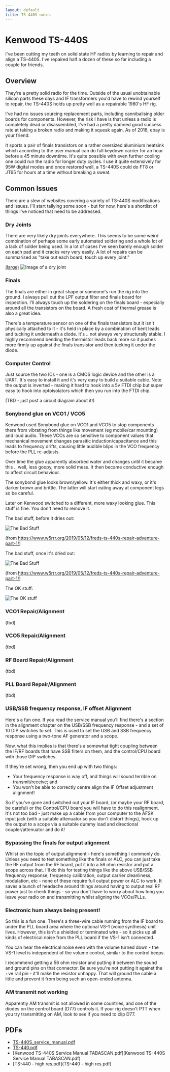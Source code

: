 ```yaml
---
layout: default
title: TS-440S notes
---
```


# Kenwood TS-440S

I've been cutting my teeth on solid state HF radios by learning to repair
and align a TS-440S.  I've repaired half a dozen of these so far including
a couple for friends.

## Overview

They're a pretty solid radio for the time.  Outside of the usual unobtainable
silicon parts these days and IF transformers you'd have to rewind yourself to
repair, the TS-440S holds up pretty well as a repairable 1980's HF rig.

I've had no issues sourcing replacement parts, including cannibalising older
boards for components.  However, the risk I have is that unless a radio is
completely dead or disassembled, I've had a pretty damned good success rate
at taking a broken radio and making it squeak again.  As of 2018, ebay is
your friend.

It sports a pair of finals transistors on a rather oversized aluminium heatsink
which according to the user manual can do full keydown carrier for an hour
before a 45 minute downtime.  It's quite possible with even further cooling
one could run the radio for longer duty cycles.  I use it quite extensively
for 95W digital modes and once restored well, a TS-440S could do FT8 or
JT65 for hours at a time without breaking a sweat.

## Common Issues

There are a slew of websites covering a variety of TS-440S modifications and
issues.  I'll start tallying some soon - but for now, here's a shortlist of
things I've noticed that need to be addressed.

### Dry Joints

There are very likely dry joints everywhere.  This seems to be some weird
combination of perhaps some early automated soldering and a whole lot of
a lack of solder being used.  In a lot of cases I've seen barely enough
solder on each pad and it cracks very very easily.  A lot of repairs can
be summarised as "take out each board, touch up every joint."

[(large)](ts440s-dry-1.jpg)
![Image of a dry joint](ts440s-dry-1-small.jpg)

### Finals

The finals are either in great shape or someone's run the rig into the ground.
I always pull out the LPF output filter and finals board for inspection.
I'll always touch up the soldering on the finals board - especially around all
the transistors on the board.  A fresh coat of thermal grease is also a great idea.

There's a temperature sensor on one of the finals transistors but it isn't
physically attached to it - it's held in place by a combination of bent
leads and tucking it underneath a diode.  It's .. not always very structurally
stable.  I highly recommend bending the thermistor leads back more so it
pushes more firmly up against the finals transistor and then tucking it
under the diode.

### Computer Control

Just source the two ICs - one is a CMOS logic device and the other is a UART.
It's easy to install it and it's very easy to build a suitable cable.
Note the output is inverted - making it hard to hook into a 5v FTDI chip but
super easy to hook into optoisolators which then you run into the FTDI chip.

(TBD - just post a circuit diagram about it!)

### Sonybond glue on VCO1 / VCO5

Kenwood used Sonybond glue on VCO1 and VCO5 to stop components there from
vibrating from things like movement (eg mobile/car mounting) and loud audio.
These VCOs are so sensitive to component values that mechanical movement
changes parasitic induction/capacitance and this leads to frequency
drifts, causing little audible blips in the VCO frequency before the PLL
re-adjusts.

Over time the glue apparently absorbed water and changes until it became
this .. well, less goopy, more solid mess. It then became conductive enough
to affect circuit behaviour.

The sonybond glue looks brown/yellow.  It's either thick and waxy, or it's
darker brown and brittle.  The latter will start eating away at component
legs so be careful.

Later on Kenwood switched to a different, more waxy looking glue.  This stuff
is fine.  You don't need to remove it.

The bad stuff, before it dries out:

![The Bad Stuff](sonybond.png)

(from https://www.w5rrr.org/2019/05/12/freds-ts-440s-repair-adventure-part-1/)

The bad stuff, once it's dried out:

![The Bad Stuff](sonybond_dry.png)

(from https://www.w5rrr.org/2019/05/12/freds-ts-440s-repair-adventure-part-1/)

The OK stuff:

![The OK stuff](ts440_white_goop.png)

### VCO1 Repair/Alignment

(tbd)

### VCO5 Repair/Alignment

(tbd)

### RF Board Repair/Alignment

(tbd)

### PLL Board Repair/Alignment

(tbd)

### USB/SSB frequency response, IF offset Alignment

Here's a fun one.  If you read the service manual you'll find there's a section
in the alignment chapter on the USB/SSB frequency response - and a set of 10
DIP switches to set.  This is used to set the USB and SSB frequency response
using a two-tone AF generator and a scope.

Now, what this implies is that there's a somewhat tight coupling between
the IF/RF boards that have SSB filters on them, and the control/CPU board
with those DIP switches.

If they're set wrong, then you end up with two things:

 * Your frequency response is way off, and things will sound terrible on
   transmit/receive; and
 * You won't be able to correctly centre align the IF Offset adjustment
   alignment!

So if you've gone and switched out your IF board, (or maybe your RF board,
be careful) or the Control/CPU board you will have to do this realignment.
It's not too bad - just make up a cable from your computer to the AFSK
input jack (with a suitable attenuator so you don't distort things),
hook up the output to a scope via a suitable dummy load and directional
coupler/attenuator and do it!

### Bypassing the finals for output alignment

Whilst on the topic of output alignment - here's something I commonly do.
Unless you need to test something like the finals or ALC, you can just
take the RF output from the RF board, put it into a 56 ohm resistor and
put a scope across that.  I'll do this for testing things like the above
USB/SSB frequency response, frequency calibration, output carrier cleanliness,
modulation, etc - none of these require full output power or ALC to work.
It saves a bunch of headache around things around having to output real RF
power just to check things - so you don't have to worry about how long
you leave your radio on and transmitting whilst aligning the VCOs/PLLs.

### Electronic hum always being present!

So this is a fun one.  There's a three-wire cable running from the IF board to
under the PLL board area where the optional VS-1 (voice synthesis) unit lives.
However, this isn't a shielded or terminated wire - so it picks up all kinds
of electrical noise from the PLL board if the VS-1 isn't connected.

You can hear the electrical noise even with the volume turned down - the
VS-1 level is independent of the volume control, similar to the control
beeps.

I recommend getting a 56 ohm resistor and putting it between the sound and
ground pins on that connector.  Be sure you're not putting it against the +ve
rail pin - it'll make the resistor unhappy.  That will ground the cable
a little and prevent it from being such an open-ended antenna.

### AM transmit not working

Apparently AM transmit is not allowed in some countries, and one of the diodes
on the control board (D77) controls it.  If your rig doesn't PTT when
you try transmitting on AM, look to see if you need to clip D77.

## PDFs

 * [TS-440S_service_manual.pdf](TS-440S_service_manual.pdf)
 * [TS-440.pdf](TS-440.pdf)
 * [Kenwood TS-440S Service Manual TABASCAN.pdf](Kenwood TS-440S Service Manual TABASCAN.pdf)
 * [TS-440 - high res.pdf](TS-440 - high res.pdf)
